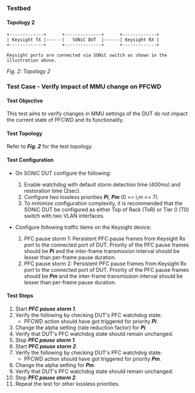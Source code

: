 

### Testbed

#### Topology 2
```
+-------------+      +--------------+      +-------------+       
| Keysight TX |------|   SONiC DUT  |------| Keysight RX | 
+-------------+      +--------------+      +-------------+ 

Keysight ports are connected via SONiC switch as shown in the illustration above.
```
*Fig. 2: Topology 2*

### Test Case - Verify impact of MMU change on PFCWD

#### Test Objective

This test aims to verify changes in MMU settings of the DUT do not impact the current state of PFCWD and its functionality.

#### Test Topology

Refer to **_Fig. 2_** for the test topology.

#### Test Configuration

- On SONiC DUT configure the following:
  1. Enable watchdog with default storm detection time (400ms) and restoration time (2sec).
  2. Configure two lossless priorities **_Pi_**, **_Pm_** (0 <= i,m <= 7).
  3. To minimize configuration complexity, it is recommended that the SONiC DUT be configured as either Top of Rack (ToR) or Tier 0 (T0) switch with two VLAN interfaces.

- Configure following traffic items on the Keysight device:
  1. PFC pause storm 1: Persistent PFC pause frames from Keysight Rx port to the connected port of DUT. Priority of the PFC pause frames should be **_Pi_** and the inter-frame transmission interval should be lesser than per-frame pause duration.
  2. PFC pause storm 2: Persistent PFC pause frames from Keysight
        Rx port to the connected port of DUT. Priority of the PFC pause
        frames should be **_Pm_** and the inter-frame transmission interval should be lesser than
        per-frame pause duration.

#### Test Steps

1. Start **_PFC pause storm 1_**.
2. Verify the following by checking DUT's PFC watchdog state:
   * PFCWD action should have got triggered for priority **_Pi_**.
3. Change the alpha setting (rate reduction factor) for **_Pi_**.
4. Verify that DUT's PFC watchdog state should remain unchanged.
5. Stop **_PFC pause storm 1_**.
6. Start **_PFC pause storm 2_**.
2. Verify the following by checking DUT's PFC watchdog state:
   * PFCWD action should have got triggered for priority **_Pm_**.
3. Change the alpha setting for **_Pm_**.
4. Verify that DUT's PFC watchdog state should remain unchanged.
5. Stop **_PFC pause storm 2_**.
6. Repeat the test for other lossless priorities.